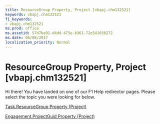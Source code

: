 ```yaml
---
title: ResourceGroup Property, Project [vbapj.chm132521]
keywords: vbapj.chm132521
f1_keywords:
- vbapj.chm132521
ms.prod: office
ms.assetid: 57d7ba91-d4dd-475e-b361-72e541036272
ms.date: 06/08/2017
localization_priority: Normal
---
```



# ResourceGroup Property, Project [vbapj.chm132521]

Hi there! You have landed on one of our F1 Help redirector pages. Please select the topic you were looking for below.

[Task.ResourceGroup Property (Project)](http://msdn.microsoft.com/library/3ff88223-3b9c-cf5a-559c-7e41d7ed2e33%28Office.15%29.aspx)

[Engagement.ProjectGuid Property (Project)](http://msdn.microsoft.com/library/93dfc0f4-06ad-7c4b-de6b-e224a5151689%28Office.15%29.aspx)


